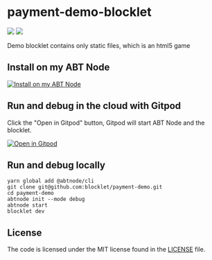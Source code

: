 # payment-demo-blocklet

![](https://github.com/arcblock/forge-webapp/workflows/build/badge.svg)
![](https://img.shields.io/badge/Powered%20By-ABT%20Node-yellowgreen)

Demo blocklet contains only static files, which is an html5 game

## Install on my ABT Node

[![Install on my ABT Node](https://raw.githubusercontent.com/blocklet/development-guide/main/assets/install_on_abtnode.svg)](https://install.arcblock.io/?action=blocklet-install&meta_url=https%3A%2F%2Fgithub.com%2Fblocklet%2Fpayment-demo%2Freleases%2Fdownload%2F1.2.7%2Fblocklet.json)

## Run and debug in the cloud with Gitpod

Click the "Open in Gitpod" button, Gitpod will start ABT Node and the blocklet.

[![Open in Gitpod](https://gitpod.io/button/open-in-gitpod.svg)](https://gitpod.io/#https://github.com/blocklet/payment-demo)

## Run and debug locally

```shell
yarn global add @abtnode/cli
git clone git@github.com:blocklet/payment-demo.git
cd payment-demo
abtnode init --mode debug
abtnode start
blocklet dev
```

## License

The code is licensed under the MIT license found in the
[LICENSE](LICENSE) file.
